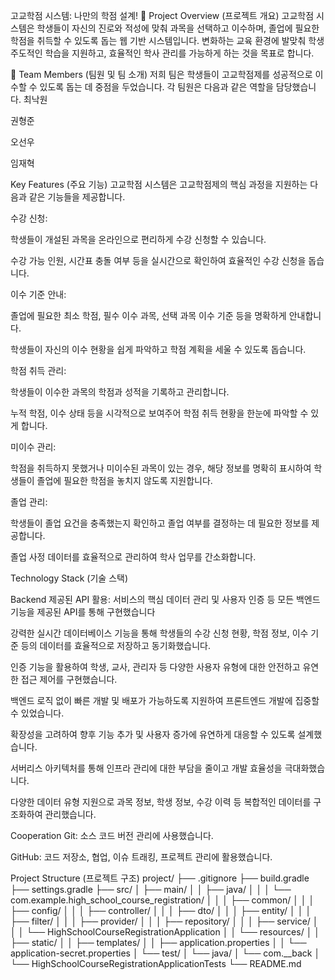  고교학점 시스템: 나만의 학점 설계!
🌟 Project Overview (프로젝트 개요)
고교학점 시스템은 학생들이 자신의 진로와 적성에 맞춰 과목을 선택하고 이수하며, 졸업에 필요한 학점을 취득할 수 있도록 돕는 웹 기반 시스템입니다. 변화하는 교육 환경에 발맞춰 학생 주도적인 학습을 지원하고, 효율적인 학사 관리를 가능하게 하는 것을 목표로 합니다.

👥 Team Members (팀원 및 팀 소개)
저희 팀은 학생들이 고교학점제를 성공적으로 이수할 수 있도록 돕는 데 중점을 두었습니다. 각 팀원은 다음과 같은 역할을 담당했습니다.
최낙원

권형준

오선우

임재혁


Key Features (주요 기능)
고교학점 시스템은 고교학점제의 핵심 과정을 지원하는 다음과 같은 기능들을 제공합니다.

수강 신청:

학생들이 개설된 과목을 온라인으로 편리하게 수강 신청할 수 있습니다.

수강 가능 인원, 시간표 충돌 여부 등을 실시간으로 확인하여 효율적인 수강 신청을 돕습니다.

이수 기준 안내:

졸업에 필요한 최소 학점, 필수 이수 과목, 선택 과목 이수 기준 등을 명확하게 안내합니다.

학생들이 자신의 이수 현황을 쉽게 파악하고 학점 계획을 세울 수 있도록 돕습니다.

학점 취득 관리:

학생들이 이수한 과목의 학점과 성적을 기록하고 관리합니다.

누적 학점, 이수 상태 등을 시각적으로 보여주어 학점 취득 현황을 한눈에 파악할 수 있게 합니다.

미이수 관리:

학점을 취득하지 못했거나 미이수된 과목이 있는 경우, 해당 정보를 명확히 표시하여 학생들이 졸업에 필요한 학점을 놓치지 않도록 지원합니다.

졸업 관리:

학생들이 졸업 요건을 충족했는지 확인하고 졸업 여부를 결정하는 데 필요한 정보를 제공합니다.

졸업 사정 데이터를 효율적으로 관리하여 학사 업무를 간소화합니다.


 Technology Stack (기술 스택)

Backend
제공된 API 활용: 서비스의 핵심 데이터 관리 및 사용자 인증 등 모든 백엔드 기능을 제공된 API를 통해 구현했습니다

강력한 실시간 데이터베이스 기능을 통해 학생들의 수강 신청 현황, 학점 정보, 이수 기준 등의 데이터를 효율적으로 저장하고 동기화했습니다.

인증 기능을 활용하여 학생, 교사, 관리자 등 다양한 사용자 유형에 대한 안전하고 유연한 접근 제어를 구현했습니다.

백엔드 로직 없이 빠른 개발 및 배포가 가능하도록 지원하여 프론트엔드 개발에 집중할 수 있었습니다.

확장성을 고려하여 향후 기능 추가 및 사용자 증가에 유연하게 대응할 수 있도록 설계했습니다.

서버리스 아키텍처를 통해 인프라 관리에 대한 부담을 줄이고 개발 효율성을 극대화했습니다.

다양한 데이터 유형 지원으로 과목 정보, 학생 정보, 수강 이력 등 복합적인 데이터를 구조화하여 관리했습니다.

 Cooperation
Git: 소스 코드 버전 관리에 사용했습니다.

GitHub: 코드 저장소, 협업, 이슈 트래킹, 프로젝트 관리에 활용했습니다.


Project Structure (프로젝트 구조)
project/
├── .gitignore
├── build.gradle
├── settings.gradle
├── src/
│   ├── main/
│   │   ├── java/
│   │   │   └── com.example.high_school_course_registration/
│   │   │          ├── common/
│   │   │          ├── config/
│   │   │          ├── controller/
│   │   │          ├── dto/
│   │   │          ├── entity/
│   │   │          ├── filter/
│   │   │          ├── provider/
│   │   │          ├── repository/ 
│   │   │          ├── service/
│   │   │          └── HighSchoolCourseRegistrationApplication
│   │   └── resources/
│   │       ├── static/
│   │       ├── templates/
│   │       ├── application.properties
│   │       └── application-secret.properties
│   └── test/
│       └── java/
│           └── com.__back
│                   └── HighSchoolCourseRegistrationApplicationTests
└── README.md